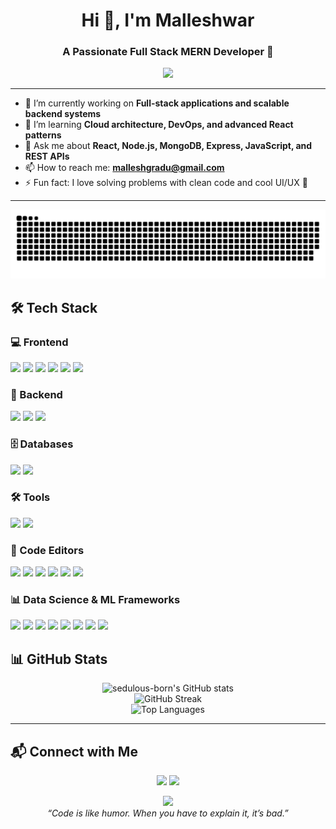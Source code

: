 <!-- Profile Header -->
<h1 align="center">Hi 👋, I'm Malleshwar</h1>
<h3 align="center">A Passionate Full Stack MERN Developer 🚀</h3>

<p align="center">
  <img src="https://media1.giphy.com/media/v1.Y2lkPTc5MGI3NjExd292Zm5zOTYyNDJqNHl2djN3MHEyMzBtYzZtNjZwZzNlczQwaHdvcCZlcD12MV9pbnRlcm5hbF9naWZfYnlfaWQmY3Q9Zw/mbTHnmmuoj5mZLQqPB/giphy.gif" width="300"/>
</p>

---

<!-- Quick Summary -->
- 🔭 I’m currently working on **Full-stack applications and scalable backend systems**
- 🌱 I’m learning **Cloud architecture, DevOps, and advanced React patterns**
- 💬 Ask me about **React, Node.js, MongoDB, Express, JavaScript, and REST APIs**
- 📫 How to reach me: **malleshgradu@gmail.com**
- ⚡ Fun fact: I love solving problems with clean code and cool UI/UX 🎨

---
<div align="center">
  <img src="https://github.com/sedulous-born/sedulous-born/blob/output/github-snake-dark.svg" />
</div>

<!-- Tech Stack Section -->
<h2>🛠️ Tech Stack</h2>

<!-- Frontend -->
<h3>💻 Frontend</h3>
<p>
  <img src="https://img.shields.io/badge/HTML5-E34F26?style=for-the-badge&logo=html5&logoColor=white"/>
  <img src="https://img.shields.io/badge/CSS3-1572B6?style=for-the-badge&logo=css3&logoColor=white"/>
  <img src="https://img.shields.io/badge/Bootstrap-7952B3?style=for-the-badge&logo=bootstrap&logoColor=white"/>
  <img src="https://img.shields.io/badge/JavaScript-F7DF1E?style=for-the-badge&logo=javascript&logoColor=black"/>
  <img src="https://img.shields.io/badge/Flexbox-292929?style=for-the-badge&logo=css3&logoColor=white"/>
  <img src="https://img.shields.io/badge/React-20232A?style=for-the-badge&logo=react&logoColor=61DAFB"/>
</p>

<!-- Backend -->
<h3>🔧 Backend</h3>
<p>
  <img src="https://img.shields.io/badge/Python-3776AB?style=for-the-badge&logo=python&logoColor=white"/>
  <img src="https://img.shields.io/badge/Node.js-339933?style=for-the-badge&logo=nodedotjs&logoColor=white"/>
  <img src="https://img.shields.io/badge/Express.js-000000?style=for-the-badge&logo=express&logoColor=white"/>
</p>

<!-- Databases -->
<h3>🗄️ Databases</h3>
<p>
  <img src="https://img.shields.io/badge/MySQL-00758F?style=for-the-badge&logo=mysql&logoColor=white"/>
  <img src="https://img.shields.io/badge/SQLite-003B57?style=for-the-badge&logo=sqlite&logoColor=white"/>
</p>

<!-- Tools -->
<h3>🛠️ Tools</h3>
<p>
  <img src="https://img.shields.io/badge/Git-F05032?style=for-the-badge&logo=git&logoColor=white"/>
  <img src="https://img.shields.io/badge/Linux-FCC624?style=for-the-badge&logo=linux&logoColor=black"/>
</p>

<!-- Code Editors -->
<h3>🧠 Code Editors</h3>
<p>
  <img src="https://img.shields.io/badge/VS Code-007ACC?style=for-the-badge&logo=visual-studio-code&logoColor=white"/>
  <img src="https://img.shields.io/badge/PyCharm-143?style=for-the-badge&logo=pycharm&logoColor=white"/>
  <img src="https://img.shields.io/badge/IntelliJ IDEA-000000?style=for-the-badge&logo=intellijidea&logoColor=white"/>
  <img src="https://img.shields.io/badge/Eclipse-2C2255?style=for-the-badge&logo=eclipse&logoColor=white"/>
  <img src="https://img.shields.io/badge/Colab-F9AB00?style=for-the-badge&logo=googlecolab&logoColor=black"/>
  <img src="https://img.shields.io/badge/Jupyter-F37626?style=for-the-badge&logo=jupyter&logoColor=white"/>
</p>

<!-- DS/ML Frameworks -->
<h3>📊 Data Science & ML Frameworks</h3>
<p>
  <img src="https://img.shields.io/badge/Numpy-013243?style=for-the-badge&logo=numpy&logoColor=white"/>
  <img src="https://img.shields.io/badge/Pandas-150458?style=for-the-badge&logo=pandas&logoColor=white"/>
  <img src="https://img.shields.io/badge/Matplotlib-11557C?style=for-the-badge&logo=matplotlib&logoColor=white"/>
  <img src="https://img.shields.io/badge/Seaborn-22314E?style=for-the-badge&logo=python&logoColor=white"/>
  <img src="https://img.shields.io/badge/TensorFlow-FF6F00?style=for-the-badge&logo=tensorflow&logoColor=white"/>
  <img src="https://img.shields.io/badge/PyTorch-EE4C2C?style=for-the-badge&logo=pytorch&logoColor=white"/>
  <img src="https://img.shields.io/badge/scikit--learn-F7931E?style=for-the-badge&logo=scikit-learn&logoColor=white"/>
  <img src="https://img.shields.io/badge/LangChain-000000?style=for-the-badge&logo=langchain&logoColor=white"/>
</p>

<!-- GitHub Stats -->
<h2>📊 GitHub Stats</h2>
<p align="center">
  <img src="https://github-readme-stats.vercel.app/api?username=sedulous-born&show_icons=true&theme=radical&hide_border=true&include_all_commits=true&count_private=true" alt="sedulous-born's GitHub stats" height="180"/>
  <br/>
  <img src="https://github-readme-streak-stats.herokuapp.com?user=sedulous-born&theme=radical&hide_border=true" alt="GitHub Streak" height="180"/>
  <br/>
  <img src="https://github-readme-stats.vercel.app/api/top-langs/?username=sedulous-born&layout=compact&theme=radical&hide_border=true" alt="Top Languages" height="180"/>
</p>

---

<!-- Contact Me Section -->
<h2>📬 Connect with Me</h2>
<p align="center">
  <a href="https://www.linkedin.com/in/malleshwarreddy-lingala/" target="_blank"><img src="https://img.shields.io/badge/LinkedIn-0077B5?style=for-the-badge&logo=linkedin&logoColor=white"/></a>
  <a href="mailto:malleshgradu@gmail.com"><img src="https://img.shields.io/badge/Gmail-D14836?style=for-the-badge&logo=gmail&logoColor=white"/></a>
</p>

<!-- Footer -->
<p align="center">
  <img src="https://github.com/your_username/your_username/blob/main/code.gif" width="100" />
  <br/>
  <i>“Code is like humor. When you have to explain it, it’s bad.”</i>
</p>



